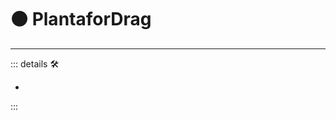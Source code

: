 # 🟠 <motor>PlantaforDrag</motor>

---

<!-- =================================================== -->
<!-- =================================================== -->
<!-- =================================================== -->
<!-- =================================================== -->
<!-- =================================================== -->
::: details 🛠

-

:::
